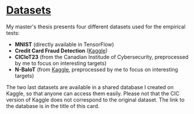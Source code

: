 # [Datasets]()

My master's thesis presents four different datasets used for the empirical tests:
- **MNIST** (directly available in TensorFlow)
- **Credit Card Fraud Detection** ([Kaggle](https://www.kaggle.com/datasets/dhanushnarayananr/credit-card-fraud))
- **CICIoT23** (from the Canadian Institude of Cybersecurity, preprocessed by me to focus on interesting targets)
- **N-BaIoT** (from [Kaggle](https://www.kaggle.com/datasets/mkashifn/nbaiot-dataset), preprocessed by me to focus on interesting targets)

The two last datasets are available in a shared database I created on Kaggle, so that anyone can access them easily. Please not that the CIC version of Kaggle does not correspond to the original dataset. The link to the database is in the title of this card.
